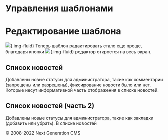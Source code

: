 Управления шаблонами
============================


# Редактирование шаблона
![](images/history/temp_1.jpg){.img-fluid}
Теперь шаблон радактировать стало еще проще, благодаря кнопки ![](images/history/temp_1.1.jpg){.img-fluid} редактор откроется на весь экран.

## Список новостей
Добавлены новые статусы для администратора, такие как комментарии (запрещены или разрешены), фиксирование новости было или нет. Которые несут информативной часть отображения в списке новостей.

## Список новостей (часть 2)
Добавлены новые статусы для администратора, такие как закладки (добавить или убрать). В списке новостей


© 2008-2022 Next Generation CMS
